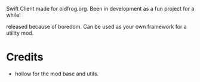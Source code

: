 Swift Client made for oldfrog.org. Been in development as a fun project for a while! 


released because of boredom.
Can be used as your own framework for a utility mod.
# Credits
- hollow for the mod base and utils.
